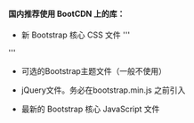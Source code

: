 #### 国内推荐使用 BootCDN 上的库：

* 新 Bootstrap 核心 CSS 文件
'''
<link href="https://cdn.bootcss.com/bootstrap/3.3.7/css/bootstrap.min.css" rel="stylesheet">
'''
 
* 可选的Bootstrap主题文件（一般不使用）
<script src="https://cdn.bootcss.com/bootstrap/3.3.7/css/bootstrap-theme.min.css"></script>
<p><link href="https://cdn.bootcss.com/bootstrap/3.3.7/css/bootstrap.min.css" rel="stylesheet"></p>
 
* jQuery文件。务必在bootstrap.min.js 之前引入
<script src="https://cdn.bootcss.com/jquery/2.1.1/jquery.min.js"></script>
 
* 最新的 Bootstrap 核心 JavaScript 文件 
<script src="https://cdn.bootcss.com/bootstrap/3.3.7/js/bootstrap.min.js"></script>
